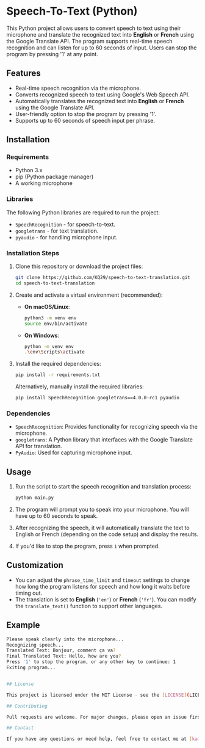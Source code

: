 # Speech-To-Text (Python)

This Python project allows users to convert speech to text using their microphone and translate the recognized text into **English** or **French** using the Google Translate API. The program supports real-time speech recognition and can listen for up to 60 seconds of input. Users can stop the program by pressing '1' at any point.

## Features

- Real-time speech recognition via the microphone.
- Converts recognized speech to text using Google's Web Speech API.
- Automatically translates the recognized text into **English** or **French** using the Google Translate API.
- User-friendly option to stop the program by pressing '1'.
- Supports up to 60 seconds of speech input per phrase.

## Installation

### Requirements

- Python 3.x
- pip (Python package manager)
- A working microphone

### Libraries

The following Python libraries are required to run the project:

- `SpeechRecognition` - for speech-to-text.
- `googletrans` - for text translation.
- `pyaudio` - for handling microphone input.

### Installation Steps

1. Clone this repository or download the project files:
    ```bash
    git clone https://github.com/KQ29/speech-to-text-translation.git
    cd speech-to-text-translation
    ```

2. Create and activate a virtual environment (recommended):
    - **On macOS/Linux**:
        ```bash
        python3 -m venv env
        source env/bin/activate
        ```
    - **On Windows**:
        ```bash
        python -m venv env
        .\env\Scripts\activate
        ```

3. Install the required dependencies:
    ```bash
    pip install -r requirements.txt
    ```

    Alternatively, manually install the required libraries:
    ```bash
    pip install SpeechRecognition googletrans==4.0.0-rc1 pyaudio
    ```

### Dependencies

- `SpeechRecognition`: Provides functionality for recognizing speech via the microphone.
- `googletrans`: A Python library that interfaces with the Google Translate API for translation.
- `PyAudio`: Used for capturing microphone input.

## Usage

1. Run the script to start the speech recognition and translation process:
    ```bash
    python main.py
    ```

2. The program will prompt you to speak into your microphone. You will have up to 60 seconds to speak.
3. After recognizing the speech, it will automatically translate the text to English or French (depending on the code setup) and display the results.
4. If you'd like to stop the program, press `1` when prompted.

## Customization

- You can adjust the `phrase_time_limit` and `timeout` settings to change how long the program listens for speech and how long it waits before timing out.
- The translation is set to **English** (`'en'`) or **French** (`'fr'`). You can modify the `translate_text()` function to support other languages.

## Example

```bash
Please speak clearly into the microphone...
Recognizing speech...
Translated Text: Bonjour, comment ça va?
Final Translated Text: Hello, how are you?
Press '1' to stop the program, or any other key to continue: 1
Exiting program...


## License

This project is licensed under the MIT License - see the [LICENSE](LICENSE) file for details.

## Contributing

Pull requests are welcome. For major changes, please open an issue first to discuss what you would like to change.

## Contact

If you have any questions or need help, feel free to contact me at [kamronbekibra2005@gmail.com].

